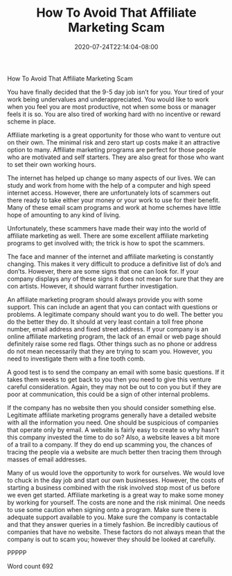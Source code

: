 ﻿---
title: "How To Avoid That Affiliate Marketing Scam"
date: 2020-07-24T22:14:04-08:00
description: "TXT Tips for Web Success"
featured_image: "/images/TXT.jpg"
tags: ["TXT"]
---

How To Avoid That Affiliate Marketing Scam

You have finally decided that the 9-5 day job isn’t for you. Your tired of your work being undervalues and underappreciated. You would like to work when you feel you are most productive, not when some boss or manager feels it is so. You are also tired of working hard with no incentive or reward scheme in place. 

Affiliate marketing is a great opportunity for those who want to venture out on their own. The minimal risk and zero start up costs make it an attractive option to many. Affiliate marketing programs are perfect for those people who are motivated and self starters. They are also great for those who want to set their own working hours.

The internet has helped up change so many aspects of our lives. We can study and work from home with the help of a computer and high speed internet access. However, there are unfortunately lots of scammers out there ready to take either your money or your work to use for their benefit. Many of these email scam programs and work at home schemes have little hope of amounting to any kind of living.

Unfortunately, these scammers have made their way into the world of affiliate marketing as well. There are some excellent affiliate marketing programs to get involved with; the trick is how to spot the scammers.

The face and manner of the internet and affiliate marketing is constantly changing. This makes it very difficult to produce a definitive list of do’s and don’ts. However, there are some signs that one can look for. If your company displays any of these signs it does not mean for sure that they are con artists. However, it should warrant further investigation.

An affiliate marketing program should always provide you with some support. This can include an agent that you can contact with questions or problems. A legitimate company should want you to do well. The better you do the better they do. It should at very least contain a toll free phone number, email address and fixed street address. If your company is an online affiliate marketing program, the lack of an email or web page should definitely raise some red flags. Other things such as no phone or address do not mean necessarily that they are trying to scam you. However, you need to investigate them with a fine tooth comb.

A good test is to send the company an email with some basic questions. If it takes them weeks to get back to you then you need to give this venture careful consideration. Again, they may not be out to con you but if they are poor at communication, this could be a sign of other internal problems.

If the company has no website then you should consider something else. Legitimate affiliate marketing programs generally have a detailed website with all the information you need. One should be suspicious of companies that operate only by email. A website is fairly easy to create so why hasn’t this company invested the time to do so? Also, a website leaves a bit more of a trail to a company. If they do end up scamming you, the chances of tracing the people via a website are much better then tracing them through masses of email addresses.

Many of us would love the opportunity to work for ourselves. We would love to chuck in the day job and start our own businesses. However, the costs of starting a business combined with the risk involved stop most of us before we even get started. Affiliate marketing is a great way to make some money by working for yourself. The costs are none and the risk minimal. One needs to use some caution when signing onto a program. Make sure there is adequate support available to you. Make sure the company is contactable and that they answer queries in a timely fashion. Be incredibly cautious of companies that have no website. These factors do not always mean that the company is out to scam you; however they should be looked at carefully.

PPPPP

Word count 692
